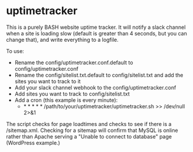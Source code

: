 # uptimetracker

This is a purely BASH website uptime tracker. It will notify a slack channel when a site is loading slow (default is greater than 4 seconds, but you can change that), and write everything to a logfile. 

To use:
* Rename the config/uptimetracker.conf.default to config/uptimetracker.conf
* Rename the config/sitelist.txt.default to config/sitelist.txt and add the sites you want to track to it
* Add your slack channel webhook to the config/uptimetracker.conf
* Add sites you want to track to config/sitelist.txt
* Add a cron (this example is every minute):
  * \* * * * * /path/to/your/uptimetracker/uptimetracker.sh >> /dev/null 2>&1


The script checks for page loadtimes and checks to see if there is a /sitemap.xml. Checking for a sitemap will confirm that MySQL is online rather than Apache serving a "Unable to connect to database" page (WordPress example.) 
